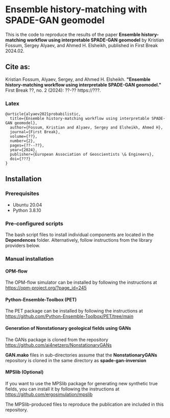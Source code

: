 # Ensemble history-matching with SPADE-GAN geomodel

This is the code to reproduce the results of the paper **Ensemble history-matching workflow using interpretable SPADE-GAN geomodel** by Kristian Fossum, Sergey Alyaev, and Ahmed H. Elsheikh, published in First Break 2024.02.

## Cite as:

Kristian Fossum, Alyaev, Sergey, and Ahmed H. Elsheikh. **"Ensemble history-matching workflow using interpretable SPADE-GAN geomodel."** First Break ??, no. 2 (2024): ??-?? https://???.

### Latex

```
@article{alyaev2021probabilistic,
  title={Ensemble history-matching workflow using interpretable SPADE-GAN geomodel},
  author={Fossum, Kristian and Alyaev, Sergey and Elsheikh, Ahmed H},
  journal={First Break},
  volume={??},
  number={2},
  pages={??--??},
  year={2024},
  publisher={European Association of Geoscientists \& Engineers},
  doi={???}
}
```



## Installation

### Prerequisites
- Ubuntu 20.04
- Python 3.8.10

### Pre-configured scripts
The bash script files to install individual components are located in the **Dependences** folder. Alternatively, follow instructions from the library providers below.

### Manual installation
#### OPM-flow
The OPM-flow simulator can be installed by following the instructions at https://opm-project.org/?page_id=245

#### Python-Ensemble-Toolbox (PET)
The PET package can be installed by following the instructions at https://github.com/Python-Ensemble-Toolbox/PET/tree/main

#### Generation of Nonstationary geological fields using GANs
The GANs package is cloned from the repository https://github.com/ai4netzero/NonstationaryGANs

**GAN.mako** files in sub-directories assume that the **NonstationaryGANs** repository is cloned in the same directory as **spade-gan-inversion**

#### MPSlib (Optional)
If you want to use the MPSlib package for generating new synthetic true fields, you can install it by following the 
instructions at https://github.com/ergosimulation/mpslib

The MPSlib-produced files to reproduce the publication are included in this repository. 
